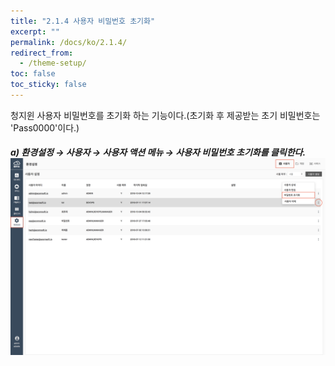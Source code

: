 ```yaml
---
title: "2.1.4 사용자 비밀번호 초기화"
excerpt: ""
permalink: /docs/ko/2.1.4/
redirect_from:
  - /theme-setup/
toc: false
toc_sticky: false
---
```



청지윈 사용자 비밀번호를 초기화 하는 기능이다.\(초기화 후 제공받는 초기 비밀번호는 'Pass0000'이다.\)

##### a\) 환경설정 → 사용자 → 사용자 액션 메뉴 → 사용자 비밀번호 초기화를 클릭한다.![](/assets/KR/3.0.0/2.1.4_1.png)
